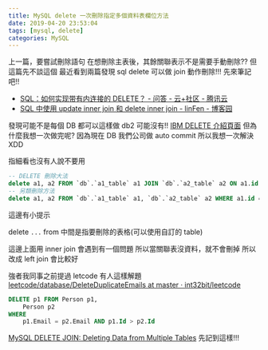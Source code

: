 ```yaml
---
title: MySQL delete 一次刪除指定多個資料表欄位方法
date: 2019-04-20 23:53:04
tags: [mysql, delete]
categories: MySQL
---
```


上一篇，要嘗試刪除語句
在想刪除主表後，其餘關聯表示不是需要手動刪除??
但這篇先不談這個
最近看到兩篇發現 sql delete 可以做 join 動作刪除!!!
先來筆記吧!!

<!--more-->

- [SQL：如何实现带有内连接的 DELETE？ - 问答 - 云+社区 - 腾讯云](https://cloud.tencent.com/developer/ask/55599)
- [SQL 中使用 update inner join 和 delete inner join - linFen - 博客园](https://www.cnblogs.com/luluping/archive/2009/05/21/1486549.html)

發現可能不是每個 DB 都可以這樣做
db2 可能沒有!! [IBM DELETE 介紹頁面](https://www.ibm.com/support/knowledgecenter/en/SSEPEK_10.0.0/sqlref/src/tpc/db2z_sql_delete.html)
但為什麼我想一次做完呢?
因為現在 DB 我們公司做 auto commit
所以我想一次解決 XDD

指細看也沒有人說不要用

```sql
-- DELETE 刪除大法
delete a1, a2 FROM `db`.`a1_table` a1 JOIN `db`.`a2_table` a2 ON a1.id = a2.a1_id WHERE a1.id = 1;
-- 另類刪除方法
delete a1, a2 FROM `db`.`a1_table` a1, `db`.`a2_table` a2 WHERE a1.id = a2.a1_id and a1.id =1;
```

這邊有小提示

delete `...` from 中間是指要刪除的表格(可以使用自訂的 table)

這邊上面用 inner join 會遇到有一個問題
所以當關聯表沒資料，就不會刪掉
所以改成 left join 會比較好

強者我同事之前提過 letcode 有人這樣解題
[leetcode/database/DeleteDuplicateEmails at master · int32bit/leetcode](https://github.com/int32bit/leetcode/tree/master/database/DeleteDuplicateEmails)

```sql
DELETE p1 FROM Person p1,
    Person p2
WHERE
    p1.Email = p2.Email AND p1.Id > p2.Id
```

[MySQL DELETE JOIN: Deleting Data from Multiple Tables](http://www.mysqltutorial.org/mysql-delete-join/)
先記到這樣!!!
